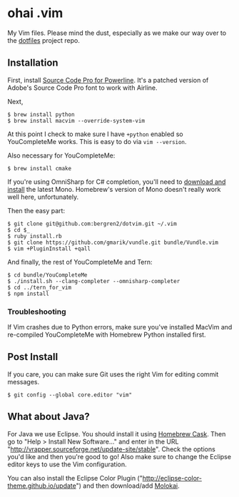 # ohai .vim

My Vim files. Please mind the dust, especially as we make our way over to the
[dotfiles](https://github.com/bergren2/dotfiles) project repo.

## Installation

First, install [Source Code Pro for
Powerline](https://github.com/Lokaltog/powerline-fonts/tree/master/SourceCodePro).
It's a patched version of Adobe's Source Code Pro font to work with Airline.

Next,

    $ brew install python
    $ brew install macvim --override-system-vim

At this point I check to make sure I have `+python` enabled so YouCompleteMe works.
This is easy to do via `vim --version`.

Also necessary for YouCompleteMe:

    $ brew install cmake

If you're using OmniSharp for C# completion, you'll need to
[download and install](http://www.mono-project.com/download/) the latest Mono.
Homebrew's version of Mono doesn't really work well here, unfortunately.

Then the easy part:

    $ git clone git@github.com:bergren2/dotvim.git ~/.vim
    $ cd $_
    $ ruby install.rb
    $ git clone https://github.com/gmarik/vundle.git bundle/Vundle.vim
    $ vim +PluginInstall +qall

And finally, the rest of YouCompleteMe and Tern:

    $ cd bundle/YouCompleteMe
    $ ./install.sh --clang-completer --omnisharp-completer
    $ cd ../tern_for_vim
    $ npm install

### Troubleshooting

If Vim crashes due to Python errors, make sure you've installed MacVim and
re-compiled YouCompleteMe with Homebrew Python installed first.

## Post Install

If you care, you can make sure Git uses the right Vim for editing commit
messages.

    $ git config --global core.editor "vim"

## What about Java?

For Java we use Eclipse. You should install it using [Homebrew Cask](http://caskroom.io/).
Then go to "Help > Install New Software..." and enter in the URL
"http://vrapper.sourceforge.net/update-site/stable". Check the options you'd
like and then you're good to go! Also make sure to change the Eclipse editor
keys to use the Vim configuration.

You can also install the Eclipse Color Plugin ("http://eclipse-color-theme.github.io/update")
and then download/add [Molokai](http://eclipsecolorthemes.org/?view=theme&id=3908).
